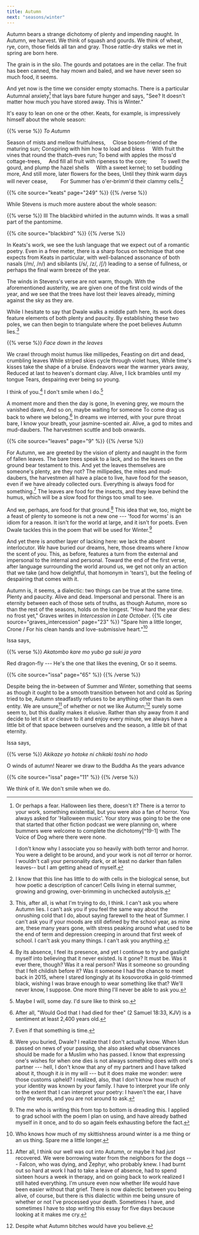 ```yaml
---
title: Autumn
next: "seasons/winter"
---
```


Autumn bears a strange dichotomy of plenty and impending naught. In Autumn, we harvest. We think of squash and gourds. We think of wheat, rye, corn, those fields all tan and gray. Those rattle-dry stalks we met in spring are born here.

The grain is in the silo. The gourds and potatoes are in the cellar. The fruit has been canned, the hay mown and baled, and we have never seen so much food, it seems.

And yet now is the time we consider empty stomachs. There is a particular Autumnal anxiety[^19] that lays bare future hunger and says, "See? It doesn't matter how much you have stored away. This is Winter."

It's easy to lean on one or the other. Keats, for example, is impressively himself about the whole season:

{{% verse %}}
*To Autumn*

Season of mists and mellow fruitfulness,
&nbsp; &nbsp; Close bosom-friend of the maturing sun;
Conspiring with him how to load and bless
&nbsp; &nbsp; With fruit the vines that round the thatch-eves run;
To bend with apples the moss'd cottage-trees,
&nbsp; &nbsp; And fill all fruit with ripeness to the core;
&nbsp; &nbsp; &nbsp; &nbsp; To swell the gourd, and plump the hazel shells
&nbsp; &nbsp; With a sweet kernel; to set budding more,
And still more, later flowers for the bees,
Until they think warm days will never cease,
&nbsp; &nbsp; &nbsp; &nbsp; For Summer has o'er-brimm'd their clammy cells.[^20]

{{% cite source="keats" page="249" %}}
{{% /verse %}}

While Stevens is much more austere about the whole season:

{{% verse %}}
III
The blackbird whirled in the autumn winds.
It was a small part of the pantomime.

{{% cite source="blackbird" %}}
{{% /verse %}}

In Keats's work, we see the lush language that we expect out of a romantic poetry. Even in a free meter, there is a sharp focus on technique that one expects from Keats in particular, with well-balanced assonance of both nasals (/m/, /n/) and sibilants (/s/, /z/, /ʃ/) leading to a sense of fullness, or perhaps the final warm breeze of the year.

The winds in Stevens's verse are not warm, though. With the aforementioned austerity, we are given one of the first cold winds of the year, and we see that the trees have lost their leaves already, miming against the sky as they are.

While I hesitate to say that Dwale walks a middle path here, its work does feature elements of both plenty and paucity. By establishing these two poles, we can then begin to triangulate where the poet believes Autumn lies.[^21]

{{% verse %}}
*Face down in the leaves*

We crawl through moist humus like millipedes,
Feasting on dirt and dead, crumbling leaves
While striped skies cycle through violet hues,
While time's kisses take the shape of a bruise.
Endeavors wear the warmer years away,
Reduced at last to heaven's dormant clay.
Alive, I lick brambles until my tongue
Tears, despairing ever being so young.

I think of you.[^22] I don't smile when I do.[^23]

A moment more and then the day is gone,
In evening grey, we mourn the vanished dawn,
And so on, maybe waiting for someone
To come drag us back to where we belong.[^24]
In dreams we interred, with your pure throat bare,
I know your breath, your jasmine-scented air.
Alive, a god to mites and mud-daubers.
The harvestmen scuttle and bob onwards.

{{% cite source="leaves" page="9" %}}
{{% /verse %}}

For Autumn, we are greeted by the vision of plenty and naught in the form of fallen leaves. The bare trees speak to a lack, and so the leaves on the ground bear testament to this. And yet the leaves themselves are someone's plenty, are they not? The millipedes, the mites and mud-daubers, the harvestmen all have a place to live, have food for the season, even if we have already collected ours. Everything is always food for something.[^25] The leaves are food for the insects, and they leave behind the humus, which will be a slow food for things too small to see.

And we, perhaps, are food for that ground.[^26] This idea that we, too, might be a feast of plenty to someone is not a new one --- 'food for worms' is an idiom for a reason. It isn't for the world at large, and it isn't for poets. Even Dwale tackles this in the poem that will be used for Winter.[^27]

And yet there is another layer of lacking here: we lack the absent interlocutor. *We* have buried *our* dreams, here, those dreams where *I* know the scent of *you*. This, as before, features a turn from the external and impersonal to the internal and personal. Toward the end of the first verse, after language surrounding the world around us, we get not only an action that we take (and how delightful, that homonym in 'tears'), but the feeling of despairing that comes with it.

Autumn is, it seems, a dialectic: two things can be true at the same time. Plenty and paucity. Alive and dead. Impersonal and personal. There is an eternity between each of those sets of truths, as though Autumn, more so than the rest of the seasons, holds on the longest. "How hard the year dies: no frost yet," Graves writes in *Intercession in Late October*. {{% cite source="graves_intercession" page="23" %}} "Spare him a little longer, Crone / For his clean hands and love-submissive heart."[^28]

Issa says,

{{% verse %}}
*Akatombo*
*kare mo yubo ga*
*suki ja yara*

Red dragon-fly ---
He's the one that likes the evening,
Or so it seems.

{{% cite source="issa" page="65" %}}
{{% /verse %}}

Despite being the in-between of Summer and Winter, something that seems as though it ought to be a smooth transition between hot and cold as Spring tried to be, Autumn steadfastly refuses to be anything other than its own entity. We are unsure[^29] of whether or not we like Autumn;[^30] surely some seem to, but this duality makes it elusive. Rather than shy away from it and decide to let it sit or cleave to it and enjoy every minute, we always have a little bit of that space between ourselves and the season, a little bit of that eternity.

Issa says,

{{% verse %}}
*Akikaze yo*
*hotoke ni chikaki*
*toshi no hodo*

O winds of autumn!
Nearer we draw to the Buddha
As the years advance

{{% cite source="issa" page="11" %}}
{{% /verse %}}

We think of it. We don't smile when we do.

[^19]: Or perhaps a fear. Halloween lies there, doesn't it? There is a terror to your work, something existential, but you were also a fan of horror. You always asked for 'Halloween music'. Your story was going to be the one that started that other fiction podcast we were planning on, where bummers were welcome to complete the dichotomy[^19-1] with The Voice of Dog where there were none.

    I don't know why I associate you so heavily with both terror and horror. You were a delight to be around, and your work is not *all* terror or horror. I wouldn't call your personality dark, or at least no darker than fallen leaves-- but I am getting ahead of myself.

[^20-1]: "I had read the sign," I wrote for one of my only attempts at horror/terror {{% cite source="plu" %}}. "And had immediately fallen down into the space defined by that dichotomy, the gap between had-to-be and could-not-be. Dichotomy? Dialectic? There was no telling anymore, no matter how many times I'd tried to paste one word or the other onto the two phrases. Were 'dichotomy' and 'dialectic' a dichotomy or dialectic?"

    Clearly, I'm still shaky on the difference, despite those seven weeks in DBT (the D stands for 'dialectical', after all), but at least I recognize it; I can just dwell in that space between two truths. Best I can do when I'm about to write however many hundreds of words on dialectics/dichotomies.

[^20]: I know that this line has little to do with cells in the biological sense, but how poetic a description of cancer![^20-1] Cells living in eternal summer, growing and growing, over-brimming in unchecked autolysis.

[^20-1]: ⚠ They said it was just a lipoma, and then they stopped looking. Even though we told them she'd had a lipoma removed from atop her head back when we adopted her, back when she was a puppy, they stopped looking. They stopped looking! They said she was too fat, said as they peered over their imagined glasses at us, as though it were our fault that she was no longer so svelte, and then they sent us home. They sent us home! They said it was a benign lump and that German Shepherds just get those sometimes, that she was just too fat because they can be such couch potatoes, and then they stopped talking to us because they were too busy, too busy, too busy. A year later, she had slowed down to the point where she refused to go outside. She began spending all day, all night in the bathroom. That last day, her gums turned white and her belly was visibly swollen. That last night, she died[^20-2] in my arms.

[^20-2]: ⚠ I know that I'm trying to square what I have of Dwale with its death, but when Falcon died in my arms less than six months later, then I really, *truly* knew what death looked like, and now I have to square that with Dwale's passing as well. Did it, too, cry? Did it, too, try to hide? When it breathed its last, did it slump over to the side and stay warm far longer than one might expect? There was no one there to chide us and send us home that I can blame; there's no cancer, if that ephemeral mention is to be believed, that lurked beneath the surface. It was and then it wasn't, and the only referent I have is a dog who died too young. I'm ashamed that I can't help but make the comparison.

[^21]: This, after all, is what I'm trying to do, I think. I can't ask you where Autumn lies. I can't ask you if you feel the same way about the onrushing cold that I do, about saying farewell to the heat of Summer. I can't ask you if your moods are still defined by the school year, as mine are, these many years gone, with stress peaking around what used to be the end of term and depression creeping in around that first week of school. I can't ask you many things. I can't ask you anything.

[^22]: By its absence, I feel its presence, and yet I continue to try and gaslight myself into believing that it never existed. Is it gone? It must be. Was it ever there, though? Was it a real person? Was it someone so grounding that I felt childish before it? Was it someone I had the chance to meet back in 2015, where I stared longingly at its kosovorotka in gold-trimmed black, wishing I was brave enough to wear something like that? We'll never know, I suppose. One more thing I'll never be able to ask you.

[^23]: Maybe I will, some day. I'd sure like to think so.

[^24]: After all, "Would God that I had died for thee" (2 Samuel 18:33, KJV) is a sentiment at least 2,400 years old.

[^25]: Even if that something is time.

[^26]: Were you buried, Dwale? I realize that I don't actually know. When Idun passed on news of your passing, she also asked what observances should be made for a Muslim who has passed. I know that expressing one's wishes for when one dies is not always something does with one's partner --- hell, I don't know that any of my partners and I have talked about it, though it *is* in my will --- but it does make me wonder: were those customs upheld?[^26-1] I realized, also, that I don't know how much of your identity was known by your family. I have to interpret your life only to the extent that I can interpret your poetry: I haven't the ear, I have only the words, and you are not around to ask.

[^26-1]: Every time I take the long way home from the store because traffic sucks or highway 2 is too much, I think about stopping by the mosque that I pass and asking about this. It's always also couched in that selfish desire to also ask after a framework for dealing with grief.

    When I was talking about lack of framework in the context of this essay, a friend sent me a link to a tweet wherein the poster states "An american *(sic)* is told a thousand different ways that experiencing grief is abnormal, improper, and something to be done in private on your own time." \parencite{grief1} This is stated in contrast to the Jewish practice of sitting shiva and the following sheloshim which provides a structured procedure for engaging with grief. Another user replied that this might just be a white, middle-class American thing: "White Anglo Saxon Protestant based communities may lack rituals for mourning. I don't know that world. But everyone from Black Americans to Latinx to AAPI to ethnic white  communities (Polish, Italian, Ukrainian etc) have ways to mourn that aren't exactly hidden." {{% cite source="grief2" %}}.
    
    So here am I, bathed in white cultural protestantism and puritan work ethics, having nothing to hang my grief on but a desire for resolution, for even a hint at a framework. Five years after Margaras's death, when I was still trying to process what life without him would actually be like, I wrote:
    
    > *Yit'gadal v'yit'kadash sh'mei raba*\
    > Would that I had the faith\
    > To pray daily.\
    > Eleven months to let you go,\
    > And an amen to end the sorrow.
    >
    > {{% cite source="uvaip" %}}

    I still wish for that. I wished it then when I was trying to figure out why I was less of a person even five years on, and I wish it now that I have to mourn both Dwale and Falcon at the same time. I have nothing to lean on but confusion and words.

[^27]: The me who is writing this from top to bottom is dreading this. I applied to grad school with the poem I plan on using, and have already bathed myself in it once, and to do so again feels exhausting before the fact.

[^28]: Who knows how much of my skittishness around winter is a me thing or an us thing. Spare me a little longer.

[^29]: After all, I think our well was out into Autumn, or maybe it had *just* recovered. We were borrowing water from the neighbors for the dogs --- Falcon, who was dying, and Zephyr, who probably knew. I had burnt out so hard at work I had to take a leave of absence, had to spend sixteen hours a week in therapy, and on going back to work realized I still hated everything. I'm unsure even now whether life would have been easier without that grief. There is now dialectic between you being alive, of course, but there is this dialectic within me being unsure of whether or not I've processed your death.[^30-1] Sometimes I have, and sometimes I have to stop writing this essay for five days because looking at it makes me cry.

[^29-1]: ⚠ Ditto with Falcon. Sometimes I'm able to make it an entire day not thinking about her, and then I'll be laid low by an evening of flashbacks, the way she slumped to the side, just how long her body stayed warm...

[^30]: Despite what Autumn bitches would have you believe.[^30-1]

[^30-1]: It's me. I'm bitches.
